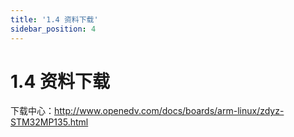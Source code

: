 ```yaml
---
title: '1.4 资料下载'
sidebar_position: 4
---
```


# 1.4 资料下载

下载中心：http://www.openedv.com/docs/boards/arm-linux/zdyz-STM32MP135.html
